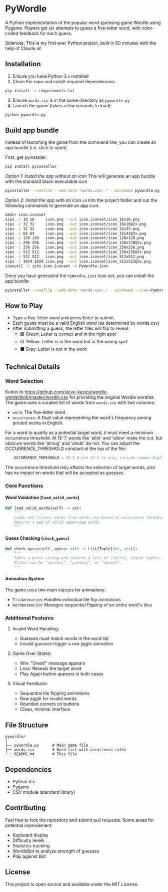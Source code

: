 # PyWordle

A Python implementation of the popular word-guessing game Wordle using Pygame. Players get six attempts to guess a five-letter word, with color-coded feedback for each guess.

Sidenote: This is my first ever Python project, built in 60 minutes with the help of Claude.ai!

## Installation

1. Ensure you have Python 3.x installed
2. Clone the repo and install required dependencies:
```bash
pip install -r requirements.txt
```

3. Ensure `words.csv` is in the same directory as `pywordle.py`
4. Launch the game (takes a few seconds to load):
```bash
python pywordle.py
```

## Build app bundle

Instead of launching the game from the command line, you can create an app bundle (i.e. click to open).

First, get pyinstaller:
```bash
pip install pyinstaller
```

*Option 1: Install the app without an icon*
This will generate an app bundle with the standard black executable icon
```bash
pyinstaller --onefile --add-data "words.csv:." --windowed pywordle.py
```

*Option 2: Install the app with an icon*
`cd` into the project folder and run the following commands to generate an app icon:
```bash
mkdir icon.iconset
sips -z 16 16     icon.png --out icon.iconset/icon_16x16.png
sips -z 32 32     icon.png --out icon.iconset/icon_16x16@2x.png
sips -z 32 32     icon.png --out icon.iconset/icon_32x32.png
sips -z 64 64     icon.png --out icon.iconset/icon_32x32@2x.png
sips -z 128 128   icon.png --out icon.iconset/icon_128x128.png
sips -z 256 256   icon.png --out icon.iconset/icon_128x128@2x.png
sips -z 256 256   icon.png --out icon.iconset/icon_256x256.png
sips -z 512 512   icon.png --out icon.iconset/icon_256x256@2x.png
sips -z 512 512   icon.png --out icon.iconset/icon_512x512.png
sips -z 1024 1024 icon.png --out icon.iconset/icon_512x512@2x.png
iconutil -c icns icon.iconset -o PyWordle.icns
```

Once you have generated the `PyWordle.icns` icon set, you can install the app bundle: 
```bash
pyinstaller --onefile --add-data "words.csv:." --windowed --icon=PyWordle.icns --name "PyWordle" pywordle.py
```


## How to Play

- Type a five-letter word and press Enter to submit
- Each guess must be a valid English word (as determined by words.csv)
- After submitting a guess, the letter tiles will flip to reveal:
  - 🟩 Green: Letter is correct and in the right spot
  - 🟨 Yellow: Letter is in the word but in the wrong spot
  - ⬛ Gray: Letter is not in the word

## Technical Details

### Word Selection
Kudos to https://github.com/steve-kasica/wordle-words/blob/master/wordle.csv for providing the original Wordle wordlist.
The game uses a curated list of words from `words.csv` with two columns:
- `word`: The five-letter word
- `occurrence`: A float value representing the word's frequency among printed works in English. 

For a word to qualify as a potential target word, it must meet a minimum occurrence threshold. At 1E-7, words like 'allot' and 'allow' make the cut, but obscure words like 'almug' and 'alods' do not. You can adjust the OCCURRENCE_THRESHOLD constant at the top of the file:
```python
    OCCURRENCE_THRESHOLD = 1E-7 # Use 1E-6 to only include common English words
```
The occurrence threshold only affects the selection of target words, and has no impact on words that will be accepted as guesses. 

### Core Functions

#### Word Validation (`load_valid_words`)
```python
def load_valid_words(self) -> set:
    """
    Loads and filters words from words.csv based on occurrence threshold.
    Returns a set of valid uppercase words.
    """
```

#### Guess Checking (`check_guess`)
```python
def check_guess(self, guess: str) -> List[Tuple[str, str]]:
    """
    Takes a guess string and returns a list of (letter, state) tuples.
    States can be "correct", "present", or "absent".
    """
```

#### Animation System
The game uses two main classes for animations:
- `TileAnimation`: Handles individual tile flip animations
- `WordAnimation`: Manages sequential flipping of an entire word's tiles

### Additional Features

1. Invalid Word Handling:
   - Guesses must match words in the word list
   - Invalid guesses trigger a row jiggle animation

2. Game Over States:
   - Win: "Great!" message appears
   - Loss: Reveals the target word
   - Play Again button appears in both cases

3. Visual Feedback:
   - Sequential tile flipping animations
   - Row jiggle for invalid words
   - Rounded corners on buttons
   - Clean, minimal interface

## File Structure

```
pywordle/
│
├── pywordle.py      # Main game file
├── words.csv        # Word list with occurrence rates
└── README.md        # This file
```

## Dependencies

- Python 3.x
- Pygame
- CSV module (standard library)

## Contributing

Feel free to fork the repository and submit pull requests. Some areas for potential improvement:
- Keyboard display
- Difficulty levels
- Statistics tracking
- WordleBot to analyze strength of guesses
- Play against Bot

## License

This project is open source and available under the MIT License.
